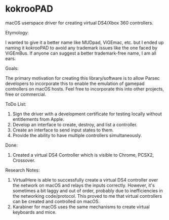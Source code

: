 # kokrooPAD
macOS userspace driver for creating virtual DS4/Xbox 360 controllers.

Etymology:

I wanted to give it a better name like MUDpad, ViGEmac, etc. but I ended up naming it kokrooPAD to avoid any trademark issues like the one faced by ViGEmBus. If anyone can suggest a better trademark-free name, I am all ears.

Goals:

The primary motivation for creating this library/software is to allow Parsec developers to incorporate this to enable the emulation of gamepad controllers on macOS hosts.
Feel free to incorporate this into other projects, free or commercial.

ToDo List:

1. Sign the driver with a development certificate for testing locally without entitlements from Apple.
2. Develop an interface to create, destroy, and list a controller.
3. Create an interface to send input states to them.
4. Provide the ability to have multiple controllers simultaneously.

Done:
1. Created a virtual DS4 Controller which is visible to Chrome, PCSX2, Crossover.

Research Notes:
1. VirtualHere is able to successfully create a virtual DS4 controller over the network on macOS and relays the inputs correctly. However, it's sometimes a bit laggy and out of order, probably due to inefficiencies in the networking code/protocol. This proved to me that virtual controllers can be created and controlled on macOS.
2. Karabiner for macOS uses the same mechanisms to create virtual keyboards and mice.
